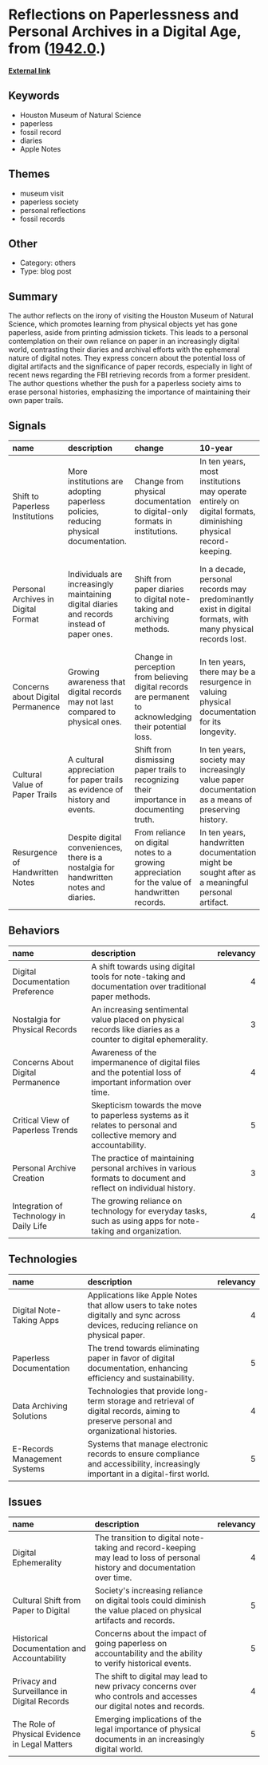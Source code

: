 # __Reflections on Paperlessness and Personal Archives in a Digital Age__, from ([1942.0](https://kghosh.substack.com/p/1942.0).)

__[External link](https://austinkleon.com/tag/paper-is-a-wonderful-technology/)__



## Keywords

* Houston Museum of Natural Science
* paperless
* fossil record
* diaries
* Apple Notes

## Themes

* museum visit
* paperless society
* personal reflections
* fossil records

## Other

* Category: others
* Type: blog post

## Summary

The author reflects on the irony of visiting the Houston Museum of Natural Science, which promotes learning from physical objects yet has gone paperless, aside from printing admission tickets. This leads to a personal contemplation on their own reliance on paper in an increasingly digital world, contrasting their diaries and archival efforts with the ephemeral nature of digital notes. They express concern about the potential loss of digital artifacts and the significance of paper records, especially in light of recent news regarding the FBI retrieving records from a former president. The author questions whether the push for a paperless society aims to erase personal histories, emphasizing the importance of maintaining their own paper trails.

## Signals

| name                                | description                                                                                 | change                                                                                                   | 10-year                                                                                                       | driving-force                                                                                                   |   relevancy |
|:------------------------------------|:--------------------------------------------------------------------------------------------|:---------------------------------------------------------------------------------------------------------|:--------------------------------------------------------------------------------------------------------------|:----------------------------------------------------------------------------------------------------------------|------------:|
| Shift to Paperless Institutions     | More institutions are adopting paperless policies, reducing physical documentation.         | Change from physical documentation to digital-only formats in institutions.                              | In ten years, most institutions may operate entirely on digital formats, diminishing physical record-keeping. | The drive for efficiency and environmental sustainability is steering institutions toward paperless operations. |           4 |
| Personal Archives in Digital Format | Individuals are increasingly maintaining digital diaries and records instead of paper ones. | Shift from paper diaries to digital note-taking and archiving methods.                                   | In a decade, personal records may predominantly exist in digital formats, with many physical records lost.    | The convenience and accessibility of digital tools encourage individuals to prefer digital documentation.       |           5 |
| Concerns about Digital Permanence   | Growing awareness that digital records may not last compared to physical ones.              | Change in perception from believing digital records are permanent to acknowledging their potential loss. | In ten years, there may be a resurgence in valuing physical documentation for its longevity.                  | The realization of potential data loss drives a return to valuing tangible records.                             |           4 |
| Cultural Value of Paper Trails      | A cultural appreciation for paper trails as evidence of history and events.                 | Shift from dismissing paper trails to recognizing their importance in documenting truth.                 | In ten years, society may increasingly value paper documentation as a means of preserving history.            | The need for accountability and verification in a digital age fuels the importance of paper trails.             |           5 |
| Resurgence of Handwritten Notes     | Despite digital conveniences, there is a nostalgia for handwritten notes and diaries.       | From reliance on digital notes to a growing appreciation for the value of handwritten records.           | In ten years, handwritten documentation might be sought after as a meaningful personal artifact.              | Nostalgia and the tactile nature of handwritten notes attract individuals to return to them.                    |           3 |

## Behaviors

| name                                    | description                                                                                                          |   relevancy |
|:----------------------------------------|:---------------------------------------------------------------------------------------------------------------------|------------:|
| Digital Documentation Preference        | A shift towards using digital tools for note-taking and documentation over traditional paper methods.                |           4 |
| Nostalgia for Physical Records          | An increasing sentimental value placed on physical records like diaries as a counter to digital ephemerality.        |           3 |
| Concerns About Digital Permanence       | Awareness of the impermanence of digital files and the potential loss of important information over time.            |           4 |
| Critical View of Paperless Trends       | Skepticism towards the move to paperless systems as it relates to personal and collective memory and accountability. |           5 |
| Personal Archive Creation               | The practice of maintaining personal archives in various formats to document and reflect on individual history.      |           3 |
| Integration of Technology in Daily Life | The growing reliance on technology for everyday tasks, such as using apps for note-taking and organization.          |           4 |

## Technologies

| name                         | description                                                                                                                             |   relevancy |
|:-----------------------------|:----------------------------------------------------------------------------------------------------------------------------------------|------------:|
| Digital Note-Taking Apps     | Applications like Apple Notes that allow users to take notes digitally and sync across devices, reducing reliance on physical paper.    |           4 |
| Paperless Documentation      | The trend towards eliminating paper in favor of digital documentation, enhancing efficiency and sustainability.                         |           5 |
| Data Archiving Solutions     | Technologies that provide long-term storage and retrieval of digital records, aiming to preserve personal and organizational histories. |           4 |
| E-Records Management Systems | Systems that manage electronic records to ensure compliance and accessibility, increasingly important in a digital-first world.         |           5 |

## Issues

| name                                           | description                                                                                                                |   relevancy |
|:-----------------------------------------------|:---------------------------------------------------------------------------------------------------------------------------|------------:|
| Digital Ephemerality                           | The transition to digital note-taking and record-keeping may lead to loss of personal history and documentation over time. |           4 |
| Cultural Shift from Paper to Digital           | Society's increasing reliance on digital tools could diminish the value placed on physical artifacts and records.          |           5 |
| Historical Documentation and Accountability    | Concerns about the impact of going paperless on accountability and the ability to verify historical events.                |           5 |
| Privacy and Surveillance in Digital Records    | The shift to digital may lead to new privacy concerns over who controls and accesses our digital notes and records.        |           4 |
| The Role of Physical Evidence in Legal Matters | Emerging implications of the legal importance of physical documents in an increasingly digital world.                      |           5 |